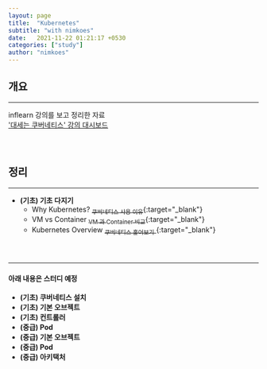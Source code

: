 ```yaml
---
layout: page
title:  "Kubernetes"
subtitle: "with nimkoes"
date:   2021-11-22 01:21:17 +0530
categories: ["study"]
author: "nimkoes"
---
```


## **개요**
---
inflearn 강의를 보고 정리한 자료  
[<u>'대세는 쿠버네티스' 강의 대시보드</u>][link_study]
　  
　  
　  

## **정리**
---

- **(기초) 기초 다지기**
  - Why Kubernetes?     [<sub>쿠버네티스 사용 이유</sub>](https://xxxelppa.tistory.com/347){:target="_blank"}  
  - VM vs Container     [<sub>VM 과 Container 비교</sub>](https://xxxelppa.tistory.com/348){:target="_blank"}  
  - Kubernetes Overview [<sub>쿠버네티스 훑어보기</sub> ](https://xxxelppa.tistory.com/349){:target="_blank"}  
　  
　  

---

#### 아래 내용은 스터디 예정  

- **(기초) 쿠버네티스 설치**
- **(기초) 기본 오브젝트**
- **(기초) 컨트롤러**
- **(중급) Pod**
- **(중급) 기본 오브젝트**
- **(중급) Pod**
- **(중급) 아키택처**

　  
　  
　  


[link_study]:https://www.inflearn.com/course/%EC%BF%A0%EB%B2%84%EB%84%A4%ED%8B%B0%EC%8A%A4-%EA%B8%B0%EC%B4%88

